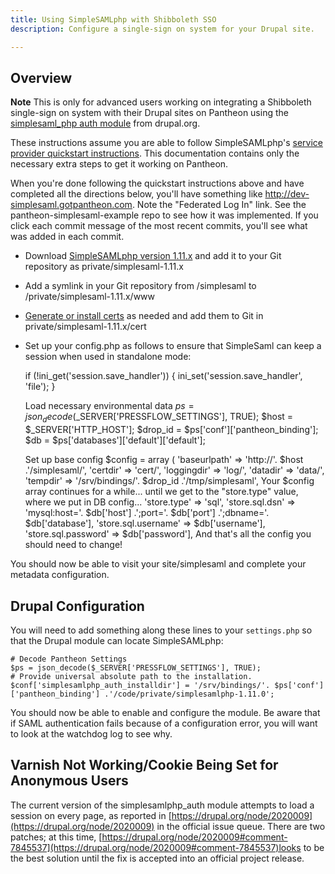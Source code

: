 ```yaml
---
title: Using SimpleSAMLphp with Shibboleth SSO
description: Configure a single-sign on system for your Drupal site.

---
```


## Overview

**Note** This is only for advanced users working on integrating a Shibboleth single-sign on system with their Drupal sites on Pantheon using the [simplesaml\_php auth module](http://drupal.org/project/simplesamlphp_auth) from drupal.org.

These instructions assume you are able to follow SimpleSAMLphp's [service provider quickstart instructions](http://simplesamlphp.org/docs/1.9/simplesamlphp-sp). This documentation contains only the necessary extra steps to get it working on Pantheon.

When you're done following the quickstart instructions above and have completed all the directions below, you'll have something like http://dev-simplesaml.gotpantheon.com. Note the "Federated Log In" link. See the pantheon-simplesaml-example repo to see how it was implemented. If you click each commit message of the most recent commits, you'll see what was added in each commit.

- Download [SimpleSAMLphp version 1.11.x](http://simplesamlphp.org/) and add it to your Git repository as private/simplesaml-1.11.x
- Add a symlink in your Git repository from /simplesaml to /private/simplesaml-1.11.x/www
- [Generate or install certs](http://simplesamlphp.org/docs/1.9/simplesamlphp-sp#section_1_1) as needed and add them to Git in private/simplesaml-1.11.x/cert
- Set up your config.php as follows to ensure that SimpleSaml can keep a session when used in standalone mode:

    if (!ini_get('session.save_handler')) {
      ini_set('session.save_handler', 'file');
    }


    Load necessary environmental data
    $ps = json_decode($_SERVER['PRESSFLOW_SETTINGS'], TRUE);
    $host = $_SERVER['HTTP_HOST'];
    $drop_id = $ps['conf']['pantheon_binding'];
    $db = $ps['databases']['default']['default'];


    Set up base config
    $config = array (
      'baseurlpath' => 'http://'. $host .'/simplesaml/',
      'certdir' => 'cert/',
      'loggingdir' => 'log/',
      'datadir' => 'data/',
      'tempdir' => '/srv/bindings/'. $drop_id .'/tmp/simplesaml',
      Your $config array continues for a while...
      until we get to the "store.type" value, where we put in DB config...
      'store.type' => 'sql',
      'store.sql.dsn' => 'mysql:host='. $db['host'] .';port='. $db['port'] .';dbname='. $db['database'],
      'store.sql.username' => $db['username'],
      'store.sql.password' => $db['password'],
      And that's all the config you should need to change!

You should now be able to visit your site/simplesaml and complete your metadata configuration.

## Drupal Configuration

You will need to add something along these lines to your `settings.php` so that the Drupal module can locate SimpleSAMLphp:

    # Decode Pantheon Settings
    $ps = json_decode($_SERVER['PRESSFLOW_SETTINGS'], TRUE);
    # Provide universal absolute path to the installation.
    $conf['simplesamlphp_auth_installdir'] = '/srv/bindings/'. $ps['conf']['pantheon_binding'] .'/code/private/simplesamlphp-1.11.0';

You should now be able to enable and configure the module. Be aware that if SAML authentication fails because of a configuration error, you will want to look at the watchdog log to see why.

## Varnish Not Working/Cookie Being Set for Anonymous Users

The current version of the simplesamlphp\_auth module attempts to load a session on every page, as reported in [https://drupal.org/node/2020009](https://drupal.org/node/2020009) in the official issue queue. There are two patches; at this time, [https://drupal.org/node/2020009#comment-7845537](https://drupal.org/node/2020009#comment-7845537)looks to be the best solution until the fix is accepted into an official project release.
